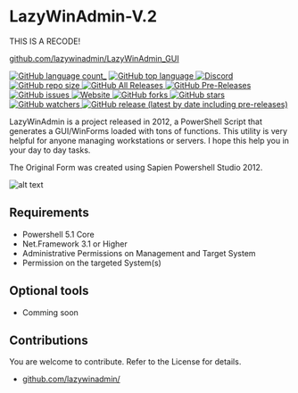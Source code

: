 # LazyWinAdmin-V.2
THIS IS A RECODE!

<a href="https://github.com/lazywinadmin/LazyWinAdmin_GUI">github.com/lazywinadmin/LazyWinAdmin_GUI</a>

[![GitHub language count](https://img.shields.io/github/languages/count/minerswin/LazyWinAdmin-V.2)_](https://github.com/MinersWin/LazyWinAdmin-V.2)
[![GitHub top language](https://img.shields.io/github/languages/top/minerswin/LazyWinAdmin-V.2) ](https://github.com/MinersWin/LazyWinAdmin-V.2)
[![Discord](https://img.shields.io/discord/397127284114325504) ](https://discordapp.com/invite/qrXmqSq)
[![GitHub repo size](https://img.shields.io/github/repo-size/minerswin/LazyWinAdmin-V.2) ](https://github.com/MinersWin/LazyWinAdmin-V.2)
[![GitHub All Releases](https://img.shields.io/github/downloads/minerswin/LazyWinAdmin-V.2/total) ](https://github.com/MinersWin/LazyWinAdmin-V.2/releases/)
[![GitHub Pre-Releases](https://img.shields.io/github/downloads-pre/minerswin/LazyWinAdmin-V.2/latest/total) ](https://github.com/MinersWin/LazyWinAdmin-V.2/releases/)
[![GitHub issues](https://img.shields.io/github/issues-raw/minerswin/LazyWinAdmin-V.2) ](https://github.com/MinersWin/LazyWinAdmin-V.2/issues)
[![Website](https://img.shields.io/website?down_color=lightgrey&down_message=Offline&up_color=blue&up_message=Online&url=https%3A%2F%2Fthegeekfreaks.de) ](https://thegeekfreaks.de)
[![GitHub forks](https://img.shields.io/github/forks/minerswin/LazyWinAdmin-V.2?style=social) ](https://github.com/MinersWin/LazyWinAdmin-V.2/network/members)
[![GitHub stars](https://img.shields.io/github/stars/minerswin/LazyWinAdmin-V.2?style=social) ](https://github.com/MinersWin/LazyWinAdmin-V.2)
[![GitHub watchers](https://img.shields.io/github/watchers/minerswin/LazyWinAdmin-V.2?style=social) ](https://github.com/MinersWin/LazyWinAdmin-V.2)
[![GitHub release (latest by date including pre-releases)](https://img.shields.io/github/v/release/minerswin/LazyWinAdmin-V.2?include_prereleases)](https://github.com/MinersWin/LazyWinAdmin-V.2/releases/)

LazyWinAdmin is a project released in 2012, a PowerShell Script that generates a GUI/WinForms loaded with tons of functions.
This utility is very helpful for anyone managing workstations or servers. I hope this help you in your day to day tasks.

The Original Form was created using Sapien Powershell Studio 2012.

![alt text](https://github.com/MinersWin/LazyWinAdmin_GUI/blob/master/Media/lwa-v0.4-main01.png "LazyWinAdmin")

## Requirements
 * Powershell 5.1 Core
 * Net.Framework 3.1 or Higher
 * Administrative Permissions on Management and Target System
 * Permission on the targeted System(s)

## Optional tools
 * Comming soon

## Contributions
You are welcome to contribute. Refer to the License for details.
* <a href="https://github.com/lazywinadmin/">github.com/lazywinadmin/</a>
